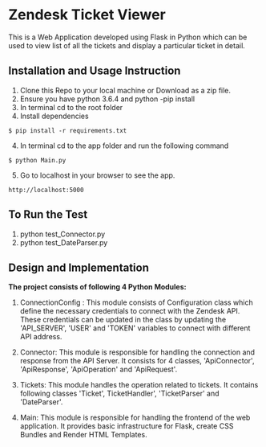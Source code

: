 # Zendesk Ticket Viewer
This is a Web Application developed using Flask in Python which can be used to view list of all the tickets and display a particular ticket in detail.

## Installation and Usage Instruction

1. Clone this Repo to your local machine or Download as a zip file.
2. Ensure you have python 3.6.4 and python -pip install
3. In terminal cd to the root folder
4. Install dependencies
```
$ pip install -r requirements.txt
```
4. In terminal cd to the app folder and run the following command
```
$ python Main.py
```
5. Go to localhost in your browser to see the app.
```
http://localhost:5000
```
## To Run the Test
1. python test_Connector.py
2. python test_DateParser.py

## Design and Implementation
**The project consists of following 4 Python Modules:**
1. ConnectionConfig : This module consists of Configuration class which define the necessary credentials to connect with the Zendesk API. These credentials can be updated in the class by updating the 'API_SERVER', 'USER' and 'TOKEN' variables to connect with different API address.

2. Connector: This module is responsible for handling the connection and response from the API Server. It consists for 4 classes, 'ApiConnector', 'ApiResponse', 'ApiOperation' and 'ApiRequest'.

3. Tickets: This module handles the operation related to tickets. It contains following classes 'Ticket', TicketHandler', 'TicketParser' and 'DateParser'.

4. Main: This module is responsible for handling the frontend of the web application. It provides basic infrastructure for Flask, create CSS Bundles and Render HTML Templates. 

